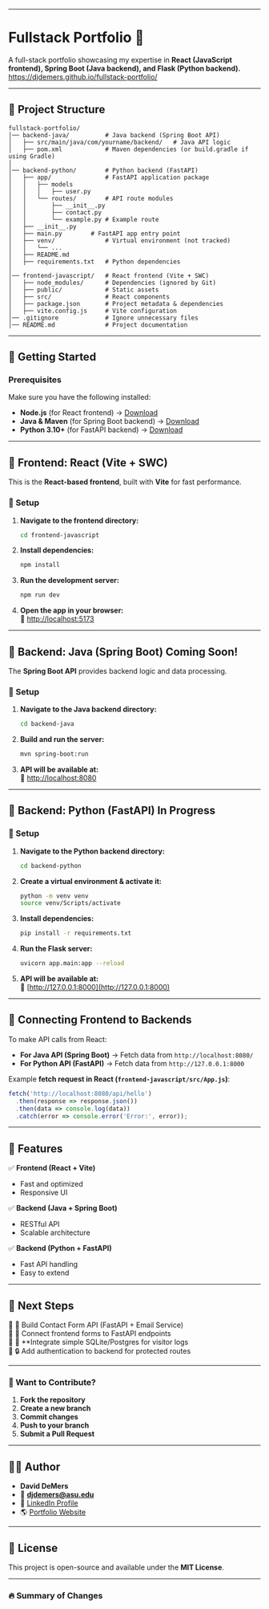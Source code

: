 
---

# **Fullstack Portfolio 🚀**
A full-stack portfolio showcasing my expertise in **React (JavaScript frontend), Spring Boot (Java backend), and Flask (Python backend).**
https://djdemers.github.io/fullstack-portfolio/

---

## **📂 Project Structure**
```plaintext
fullstack-portfolio/
│── backend-java/          # Java backend (Spring Boot API)
│   ├── src/main/java/com/yourname/backend/   # Java API logic
│   ├── pom.xml            # Maven dependencies (or build.gradle if using Gradle)
│
│── backend-python/        # Python backend (FastAPI)
│   ├── app/               # FastAPI application package
│   │   ├── models
│   │   │   ├── user.py
│   │   └── routes/        # API route modules
│   │       ├── __init__.py
│   │       ├── contact.py
│   │       └── example.py # Example route
│   ├── __init__.py
│   ├── main.py        # FastAPI app entry point
│   ├── venv/              # Virtual environment (not tracked)
│   │   └── ... 
│   ├── README.md
│   ├── requirements.txt   # Python dependencies
│
│── frontend-javascript/   # React frontend (Vite + SWC)
│   ├── node_modules/      # Dependencies (ignored by Git)
│   ├── public/            # Static assets
│   ├── src/               # React components
│   ├── package.json       # Project metadata & dependencies
│   ├── vite.config.js     # Vite configuration
│── .gitignore             # Ignore unnecessary files
│── README.md              # Project documentation
```

---

## **🚀 Getting Started**
### **Prerequisites**
Make sure you have the following installed:
- **Node.js** (for React frontend) → [Download](https://nodejs.org/)
- **Java & Maven** (for Spring Boot backend) → [Download](https://adoptopenjdk.net/)
- **Python 3.10+** (for FastAPI backend) → [Download](https://www.python.org/)

---

## **🔹 Frontend: React (Vite + SWC)**
This is the **React-based frontend**, built with **Vite** for fast performance.

### **📌 Setup**
1. **Navigate to the frontend directory:**
   ```bash
   cd frontend-javascript
   ```
2. **Install dependencies:**
   ```bash
   npm install
   ```
3. **Run the development server:**
   ```bash
   npm run dev
   ```
4. **Open the app in your browser:**  
   🔗 [http://localhost:5173](http://localhost:5173)

---

## **🔹 Backend: Java (Spring Boot) Coming Soon!**
The **Spring Boot API** provides backend logic and data processing.

### **📌 Setup**
1. **Navigate to the Java backend directory:**
   ```bash
   cd backend-java
   ```
2. **Build and run the server:**
   ```bash
   mvn spring-boot:run
   ```
3. **API will be available at:**  
   🔗 [http://localhost:8080](http://localhost:8080)

---

## **🔹 Backend: Python (FastAPI) In Progress**

### **📌 Setup**
1. **Navigate to the Python backend directory:**
   ```bash
   cd backend-python
   ```
2. **Create a virtual environment & activate it:**
   ```bash
   python -m venv venv
   source venv/Scripts/activate

   ```
3. **Install dependencies:**
   ```bash
   pip install -r requirements.txt
   ```
4. **Run the Flask server:**
   ```bash
   uvicorn app.main:app --reload
   ```
5. **API will be available at:**  
   🔗 [http://127.0.0.1:8000](http://127.0.0.1:8000)

---

## **🔗 Connecting Frontend to Backends**
To make API calls from React:
- **For Java API (Spring Boot)** → Fetch data from `http://localhost:8080/`
- **For Python API (FastAPI)** → Fetch data from `http://127.0.0.1:8000`

Example **fetch request in React (`frontend-javascript/src/App.js`)**:
```javascript
fetch('http://localhost:8080/api/hello')
  .then(response => response.json())
  .then(data => console.log(data))
  .catch(error => console.error('Error:', error));
```

---

## **🌟 Features**
✅ **Frontend (React + Vite)**
- Fast and optimized
- Responsive UI

✅ **Backend (Java + Spring Boot)**
- RESTful API
- Scalable architecture

✅ **Backend (Python + FastAPI)**
- Fast API handling
- Easy to extend

---

## **📌 Next Steps**
🔲 🔧 Build Contact Form API (FastAPI + Email Service)  
🔲 🔄 Connect frontend forms to FastAPI endpoints  
🔲 💾 **Integrate simple SQLite/Postgres for visitor logs  
🔲 🔒 Add authentication to backend for protected routes  

---

### **🚀 Want to Contribute?**
1. **Fork the repository**
2. **Create a new branch**
3. **Commit changes**
4. **Push to your branch**
5. **Submit a Pull Request**

---

## **👨‍💻 Author**
- **David DeMers**
- 📧 **djdemers@asu.edu**
- 🔗 [LinkedIn Profile](https://linkedin.com/in/david-demers-1222b334a)
- 🌎 [Portfolio Website](https://github.com/djdemers/djdemers.git)

---

## **📜 License**
This project is open-source and available under the **MIT License**.

---

### **🔥 Summary of Changes**
